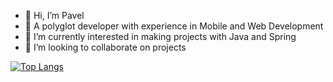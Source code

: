 - 👋 Hi, I’m Pavel
- 👀 A polyglot developer with experience in Mobile and Web Development
- 🌱 I’m currently interested in making projects with Java and Spring
- 💞️ I’m looking to collaborate on projects
<!-- - 📫 How to reach me  -->

[![Top Langs](https://github-readme-stats.vercel.app/api/top-langs/?username=larinpaul&theme=github_dark)](https://github.com/anuraghazra/github-readme-stats)

<!---
larinpaul/larinpaul is a ✨ special ✨ repository because its `README.md` (this file) appears on your GitHub profile.
You can click the Preview link to take a look at your changes.
--->
